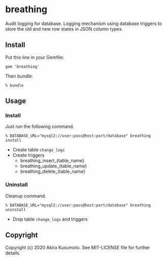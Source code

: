 # breathing

Audit logging for database.
Logging mechanism using database triggers to store the old and new row states in JSON column types.

## Install

Put this line in your Gemfile:

```
gem 'breathing'
```

Then bundle:
```
% bundle
```

## Usage

### Install

Just run the following command.

```
% DATABASE_URL="mysql2://user:pass@host:port/database" breathing install
```

- Create table `change_logs`
- Create triggers
    - breathing_insert_{table_name}
    - breathing_update_{table_name}
    - breathing_delete_{table_name}

### Uninstall

Cleanup command.

```
% DATABASE_URL="mysql2://user:pass@host:port/database" breathing uninstall
```

- Drop table `change_logs` and triggers

## Copyright

Copyright (c) 2020 Akira Kusumoto. See MIT-LICENSE file for further details.
